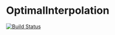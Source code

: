 # OptimalInterpolation

[![Build Status](https://travis-ci.org/njwilson23/OptimalInterpolation.jl.svg?branch=master)](https://travis-ci.org/njwilson23/OptimalInterpolation.jl)
